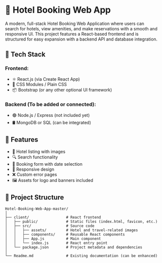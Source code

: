 # 🏨 Hotel Booking Web App

A modern, full-stack Hotel Booking Web Application where users can search for hotels, view amenities, and make reservations with a smooth and responsive UI. This project features a React-based frontend and is structured for easy expansion with a backend API and database integration.

## 🔧 Tech Stack

### Frontend:
- ⚛️ React.js (via Create React App)
- 🎨 CSS Modules / Plain CSS
- 📦 Bootstrap (or any other optional UI framework)

### Backend (To be added or connected):
- 🟢 Node.js / Express (not included yet)
- 🛢️ MongoDB or SQL (can be integrated)

## 🚀 Features

- 🏨 Hotel listing with images
- 🔍 Search functionality
- 📅 Booking form with date selection
- 📱 Responsive design
- ❌ Custom error pages
- 🖼️ Assets for logo and banners included

## 📂 Project Structure

```plaintext
Hotel-Booking-Web-App-master/
│
├── client/                 # React frontend
│   ├── public/             # Static files (index.html, favicon, etc.)
│   ├── src/                # Source code
│   │   ├── assets/         # Hotel and travel-related images
│   │   ├── components/     # Reusable React components
│   │   ├── App.js          # Main component
│   │   └── index.js        # React entry point
│   └── package.json        # Project metadata and dependencies
│
└── Readme.md               # Existing documentation (can be enhanced)

